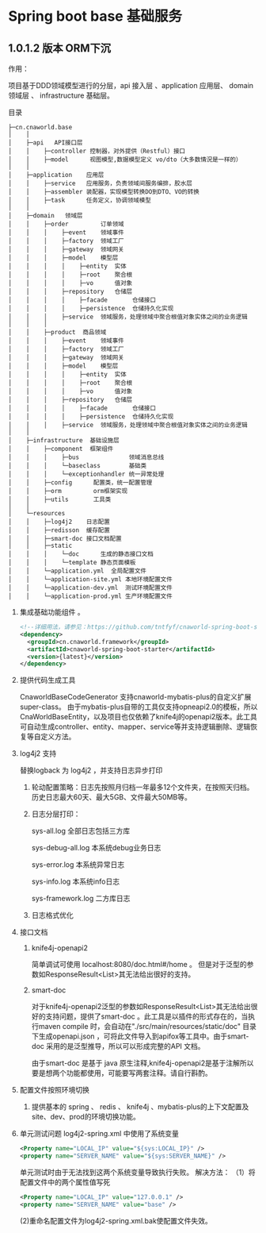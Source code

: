 # Spring boot base 基础服务
## 1.0.1.2 版本 ORM下沉

作用：

项目基于DDD领域模型进行的分层，api 接入层 、application  应用层、 domain 领域层 、 infrastructure 基础层。

目录

```
├─cn.cnaworld.base
│    │
│    ├─api   API接口层
│    │    ├─controller 控制器，对外提供（Restful）接口
│    │    ├─model      视图模型,数据模型定义 vo/dto（大多数情況是一样的）
│    │
│    ├─application    应用层
│    │    ├─service   应用服务，负责领域间服务编排，胶水层
│    │    ├─assembler 装配器，实现模型转换DO到DTO、VO的转换
│    │    ├─task      任务定义，协调领域模型
│    │
│    ├─domain   领域层
│    │    ├─order         订单领域
│    │    │    ├─event    领域事件
│    │    │    ├─factory  领域工厂
│    │    │    ├─gateway  领域网关
│    │    │    ├─model    模型层
│    │    │    │    ├─entity  实体
│    │    │    │    ├─root    聚合根
│    │    │    │    ├─vo      值对象
│    │    │    ├─repository   仓储层
│    │    │    │    ├─facade       仓储接口
│    │    │    │    ├─persistence  仓储持久化实现
│    │    │    ├─service  领域服务，处理领域中聚合根值对象实体之间的业务逻辑
│    │    │
│    │    ├─product  商品领域
│    │    │    ├─event    领域事件
│    │    │    ├─factory  领域工厂
│    │    │    ├─gateway  领域网关
│    │    │    ├─model    模型层
│    │    │    │    ├─entity  实体
│    │    │    │    ├─root    聚合根
│    │    │    │    ├─vo      值对象
│    │    │    ├─repository   仓储层
│    │    │    │    ├─facade       仓储接口
│    │    │    │    ├─persistence  仓储持久化实现
│    │    │    ├─service  领域服务，处理领域中聚合根值对象实体之间的业务逻辑
│    │
│    ├─infrastructure  基础设施层
│    │    ├─component  框架组件
│    │    │    ├─bus              领域消息总线
│    │    │    └─baseclass        基础类
│    │    │    └─exceptionhandler 统一异常处理 
│    │    ├─config      配置类，统一配置管理
│    │    ├─orm         orm框架实现
│    │    ├─utils       工具类	
│    │
│    └─resources
│    │    ├─log4j2    日志配置
│    │    ├─redisson  缓存配置
│    │    ├─smart-doc 接口文档配置
│    │    ├─static
│    │    │    └─doc      生成的静态接口文档
│    │    │    └─template 静态页面模板
│    │    └─application.yml  全局配置文件
│    │    └─application-site.yml 本地环境配置文件
│    │    └─application-dev.yml  测试环境配置文件
│    │    └─application-prod.yml 生产环境配置文件
```

1. 集成基础功能组件 。

   ```xml
   <!--详细用法，请参见：https://github.com/tntfyf/cnaworld-spring-boot-starter-->
   <dependency>
     <groupId>cn.cnaworld.framework</groupId>
     <artifactId>cnaworld-spring-boot-starter</artifactId>
     <version>{latest}</version>
   </dependency>
   ```

2. 提供代码生成工具

    CnaworldBaseCodeGenerator 支持cnaworld-mybatis-plus的自定义扩展super-class。
   由于mybatis-plus自带的工具仅支持opneapi2.0的模板，所以CnaWorldBaseEntity，以及项目也仅依赖了knife4j的openapi2版本。此工具可自动生成controller、entity、mapper、service等并支持逻辑删除、逻辑恢复等自定义方法。

3. log4j2 支持

   替换logback 为 log4j2 ，并支持日志异步打印

   1. 轮动配置策略：日志先按照月归档一年最多12个文件夹，在按照天归档。历史日志最大60天、最大5GB、文件最大50MB等。

   2. 日志分层打印：

      sys-all.log 全部日志包括三方库

      sys-debug-all.log 本系统debug业务日志

      sys-error.log 本系统异常日志

      sys-info.log 本系统info日志

      sys-framework.log 二方库日志

   3. 日志格式优化

4. 接口文档

   1. knife4j-openapi2

       简单调试可使用 localhost:8080/doc.html#/home 。 但是对于泛型的参数如ResponseResult<List<Student>>其无法给出很好的支持。

   2. smart-doc 

      对于knife4j-openapi2泛型的参数如ResponseResult<List<Student>>其无法给出很好的支持问题，提供了smart-doc  。此工具是以插件的形式存在的，当执行maven compile 时，会自动在"./src/main/resources/static/doc" 目录下生成openapi.json ，可将此文件导入到apifox等工具中。由于smart-doc  采用的是泛型推导，所以可以形成完整的API 文档。
      
      由于smart-doc 是基于 java 原生注释,knife4j-openapi2是基于注解所以要是想两个功能都使用，可能要写两套注释。请自行斟酌。
5. 配置文件按照环境切换

   1. 提供基本的 spring 、 redis  、 knife4j 、mybatis-plus的上下文配置及site、dev、prod的环境切换功能。

6. 单元测试问题
   log4j2-spring.xml 中使用了系统变量
      ```xml
   <Property name="LOCAL_IP" value="${sys:LOCAL_IP}" />
   <property name="SERVER_NAME" value="${sys:SERVER_NAME}" />
      ```
   单元测试时由于无法找到这两个系统变量导致执行失败。
   解决方法：
   （1）将配置文件中的两个属性值写死

   ```xml
   <Property name="LOCAL_IP" value="127.0.0.1" />
   <property name="SERVER_NAME" value="base" />
   ```

   (2)重命名配置文件为log4j2-spring.xml.bak使配置文件失效。